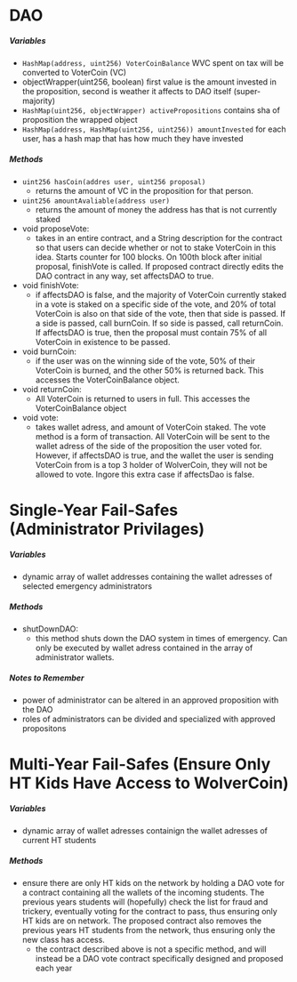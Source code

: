 # DAO
##### Variables
- `HashMap(address, uint256) VoterCoinBalance` WVC spent on tax will be converted to VoterCoin (VC)
- objectWrapper(uint256, boolean) first value is the amount invested in the proposition, second is weather it affects to DAO itself (super-majority)
- `HashMap(uint256, objectWrapper) activePropositions` contains sha of proposition the wrapped object
- `HashMap(address, HashMap(uint256, uint256)) amountInvested` for each user, has a hash map that has how much they have invested

##### Methods
- `uint256 hasCoin(addres user, uint256 proposal)`
    - returns the amount of VC in the proposition for that person.
- `uint256 amountAvaliable(address user)` 
    - returns the amount of money the address has that is not currently staked
- void proposeVote: 
   - takes in an entire contract, and a String description for the contract so that users can decide whether or not to stake VoterCoin in this idea. Starts counter for 100 blocks. On 100th block after initial proposal, finishVote is called. If proposed contract directly edits the DAO contract in any way, set affectsDAO to true.
- void finishVote: 
    - if affectsDAO is false, and the majority of VoterCoin currently staked in a vote is staked on a specific side of the vote, and 20% of total VoterCoin is also on that side of the vote, then that side is passed. If a side is passed, call burnCoin. If so side is passed, call returnCoin. If affectsDAO is true, then the proposal must contain 75% of all VoterCoin in existence to be passed.
- void burnCoin: 
    - if the user was on the winning side of the vote, 50% of their VoterCoin is burned, and the other 50% is returned back. This accesses the VoterCoinBalance object.
- void returnCoin: 
    - All VoterCoin is returned to users in full. This accesses the VoterCoinBalance object
- void vote: 
    - takes wallet adress, and amount of VoterCoin staked. The vote method is a form of transaction. All VoterCoin will be sent to the wallet adress of the side of the proposition the user voted for. However, if affectsDAO is true, and the wallet the user is sending VoterCoin from is a top 3 holder of WolverCoin, they will not be allowed to vote. Ingore this extra case if affectsDao is false.
# Single-Year Fail-Safes (Administrator Privilages)
##### Variables
- dynamic array of wallet addresses containing the wallet adresses of selected emergency administrators
##### Methods
- shutDownDAO: 
    - this method shuts down the DAO system in times of emergency. Can only be executed by wallet adress contained in the array of administrator wallets.
##### Notes to Remember
- power of administrator can be altered in an approved proposition with the DAO
- roles of administrators can be divided and specialized with approved propositons
# Multi-Year Fail-Safes (Ensure Only HT Kids Have Access to WolverCoin)
##### Variables
- dynamic array of wallet adresses containign the wallet adresses of current HT students
##### Methods
- ensure there are only HT kids on the network by holding a DAO vote for a contract containing all the wallets of the incoming students. The previous years students will (hopefully) check the list for fraud and trickery, eventually voting for the contract to pass, thus ensuring only HT kids are on network. The proposed contract also removes the previous years HT students from the network, thus ensuring only the new class has access.
    - the contract described above is not a specific method, and will instead be a DAO vote contract specifically designed and proposed each year

